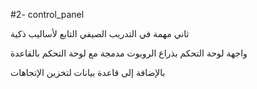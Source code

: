 #2- control_panel

ثاني مهمة في التدريب الصيفي التابع لأساليب ذكية

واجهة لوحة التحكم بذراع الروبوت مدمجة مع لوحة التحكم بالقاعدة 

بالإضافة إلى قاعدة بيانات لتخزين الإتجاهات
